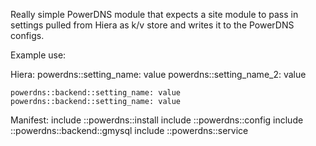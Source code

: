 Really simple PowerDNS module that expects a site module to pass in settings pulled from Hiera as k/v store and writes it to the PowerDNS configs.

Example use:

Hiera:
    powerdns::setting_name: value
    powerdns::setting_name_2: value

    powerdns::backend::setting_name: value
    powerdns::backend::setting_name: value

Manifest:
  include ::powerdns::install
  include ::powerdns::config
  include ::powerdns::backend::gmysql
  include ::powerdns::service

